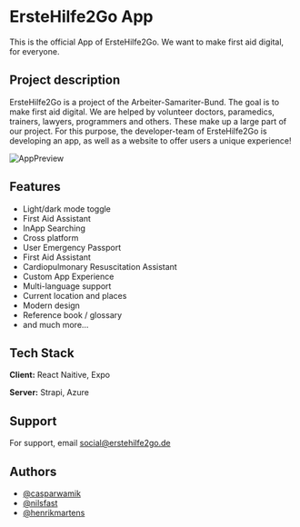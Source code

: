 # ErsteHilfe2Go App

This is the official App of ErsteHilfe2Go. We want to make first aid digital, for everyone. 

## Project description

ErsteHilfe2Go is a project of the Arbeiter-Samariter-Bund. The goal is to make first aid digital. 
We are helped by volunteer doctors, paramedics, trainers, lawyers, programmers and others. 
These make up a large part of our project.
For this purpose, the developer-team of ErsteHilfe2Go is developing an app, as well as a website to offer users a unique experience!


![AppPreview](https://de.share-your-photo.com/img/a12c2cfe5e.png)


## Features

- Light/dark mode toggle
- First Aid Assistant
- InApp Searching
- Cross platform
- User Emergency Passport
- First Aid Assistant
- Cardiopulmonary Resuscitation Assistant
- Custom App Experience
- Multi-language support
- Current location and places
- Modern design
- Reference book / glossary
- and much more...


## Tech Stack

**Client:** React Naitive, Expo

**Server:** Strapi, Azure


## Support

For support, email social@erstehilfe2go.de


## Authors

- [@casparwamik](https://github.com/casparwamik)
- [@nilsfast](https://github.com/nilsfast)
- [@henrikmartens](https://github.com/henrikmartens)
